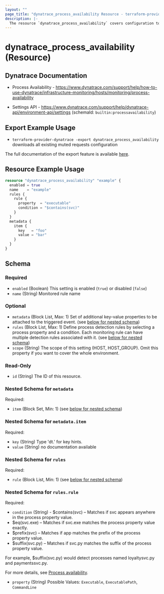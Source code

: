 ```yaml
---
layout: ""
page_title: "dynatrace_process_availability Resource - terraform-provider-dynatrace"
description: |-
  The resource `dynatrace_process_availability` covers configuration to monitor key processes on a host
---
```


# dynatrace_process_availability (Resource)


## Dynatrace Documentation

- Process Availability - https://www.dynatrace.com/support/help/how-to-use-dynatrace/infrastructure-monitoring/hosts/monitoring/process-availability

- Settings API - https://www.dynatrace.com/support/help/dynatrace-api/environment-api/settings (schemaId: `builtin:processavailability`)

## Export Example Usage

- `terraform-provider-dynatrace -export dynatrace_process_availability` downloads all existing muted requests configuration

The full documentation of the export feature is available [here](https://registry.terraform.io/providers/dynatrace-oss/dynatrace/latest/docs/guides/export-v2).

## Resource Example Usage

```terraform
resource "dynatrace_process_availability" "example" {
  enabled = true
  name    = "example"
  rules {
    rule {
      property  = "executable"
      condition = "$contains(svc)"
    }
  }
  metadata {
    item {
      key   = "foo"
      value = "bar"
    }
  }
}
```

<!-- schema generated by tfplugindocs -->
## Schema

### Required

- `enabled` (Boolean) This setting is enabled (`true`) or disabled (`false`)
- `name` (String) Monitored rule name

### Optional

- `metadata` (Block List, Max: 1) Set of additional key-value properties to be attached to the triggered event. (see [below for nested schema](#nestedblock--metadata))
- `rules` (Block List, Max: 1) Define process detection rules by selecting a process property and a condition. Each monitoring rule can have multiple detection rules associated with it. (see [below for nested schema](#nestedblock--rules))
- `scope` (String) The scope of this setting (HOST, HOST_GROUP). Omit this property if you want to cover the whole environment.

### Read-Only

- `id` (String) The ID of this resource.

<a id="nestedblock--metadata"></a>
### Nested Schema for `metadata`

Required:

- `item` (Block Set, Min: 1) (see [below for nested schema](#nestedblock--metadata--item))

<a id="nestedblock--metadata--item"></a>
### Nested Schema for `metadata.item`

Required:

- `key` (String) Type 'dt.' for key hints.
- `value` (String) no documentation available



<a id="nestedblock--rules"></a>
### Nested Schema for `rules`

Required:

- `rule` (Block List, Min: 1) (see [below for nested schema](#nestedblock--rules--rule))

<a id="nestedblock--rules--rule"></a>
### Nested Schema for `rules.rule`

Required:

- `condition` (String) - $contains(svc) – Matches if svc appears anywhere in the process property value.
- $eq(svc.exe) – Matches if svc.exe matches the process property value exactly.
- $prefix(svc) – Matches if app matches the prefix of the process property value.
- $suffix(svc.py) – Matches if svc.py matches the suffix of the process property value.

For example, $suffix(svc.py) would detect processes named loyaltysvc.py and paymentssvc.py.

For more details, see [Process availability](https://dt-url.net/v923x37).
- `property` (String) Possible Values: `Executable`, `ExecutablePath`, `CommandLine`
 